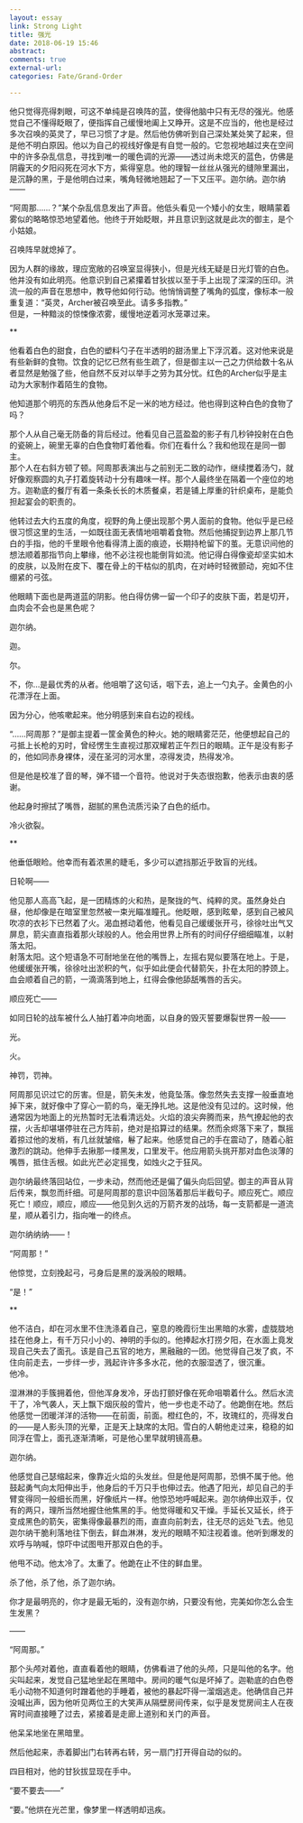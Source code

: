 ```yaml
---
layout: essay
link: Strong Light
title: 强光
date: 2018-06-19 15:46
abstract: 
comments: true
external-url:
categories: Fate/Grand-Order

---
```


他只觉得亮得刺眼，可这不单纯是召唤阵的蓝，使得他脑中只有无尽的强光。他感觉自己不懂得眨眼了，便指挥自己缓慢地阖上又睁开。这是不应当的，他也是经过多次召唤的英灵了，早已习惯了才是。然后他仿佛听到自己深处某处笑了起来，但是他不明白原因。他以为自己的视线好像是有自觉一般的。它忽视地越过夹在空间中的许多杂乱信息，寻找到唯一的暖色调的光源——透过尚未熄灭的蓝色，仿佛是阴霾天的夕阳闷死在河水下方，紫得窒息。他的理智一丝丝从强光的缝隙里漏出，是沉静的黑，于是他明白过来，嘴角轻微地翘起了一下又压平。迦尔纳。迦尔纳——<br>

“阿周那……？”某个杂乱信息发出了声音。他低头看见一个矮小的女生，眼睛蒙着雾似的略略惊恐地望着他。他终于开始眨眼，并且意识到这就是此次的御主，是个小姑娘。<br>

召唤阵早就熄掉了。<br>

因为人群的缘故，理应宽敞的召唤室显得狭小，但是光线无疑是日光灯管的白色。他并没有如此明亮。他意识到自己紧攥着甘狄拔以至于手上出现了深深的压印。洪流一般的声音在思想中，教导他如何行动。他悄悄调整了嘴角的弧度，像标本一般重复道：“英灵，Archer被召唤至此。请多多指教。”<br>
但是，一种黯淡的惊悚像浓雾，缓慢地逆着河水笼罩过来。<br>

**

他看着白色的甜食，白色的塑料勺子在半透明的甜汤里上下浮沉着。这对他来说是有些新鲜的食物。饮食的记忆已然有些生疏了，但是御主以一己之力供给数十名从者显然是勉强了些，他自然不反对以举手之劳为其分忧。红色的Archer似乎是主动为大家制作着陌生的食物。<br>

他知道那个明亮的东西从他身后不足一米的地方经过。他也得到这种白色的食物了吗？<br>

那个人从自己毫无防备的背后经过。他看见自己蓝盈盈的影子有几秒钟投射在白色的瓷碗上，碗里无辜的白色食物盯着他看。你们在看什么？我和他现在是同一御主。<br>
那个人在右斜方顿了顿。阿周那表演出与之前别无二致的动作，继续搅着汤勺，就好像观察圆的丸子打着旋转动十分有趣味一样。那个人最终坐在隔着一个座位的地方。迦勒底的餐厅有着一条条长长的木质餐桌，若是铺上厚重的针织桌布，是能负担起宴会的职责的。<br>

他转过去大约五度的角度，视野的角上便出现那个男人面前的食物。他似乎是已经很习惯这里的生活，一如既往面无表情地咀嚼着食物。然后他捕捉到边界上那几节白的手指，他的千里眼令他看得清上面的痕迹，长期持枪留下的茧。无意识间他的想法顺着那指节向上攀缘，他不必注视也能倒背如流。他记得白得像瓷却坚实如木的皮肤，以及附在皮下、覆在骨上的干枯似的肌肉，在对峙时轻微颤动，宛如不住绷紧的弓弦。<br>

他眼睛下面也是两道蓝的阴影。他白得仿佛一留一个印子的皮肤下面，若是切开，血肉会不会也是黑色呢？<br>

迦尔纳。<br>

迦。<br>

尔。<br>

不，你…是最优秀的从者。他咀嚼了这句话，咽下去，追上一勺丸子。金黄色的小花漂浮在上面。<br>

因为分心，他咳嗽起来。他分明感到来自右边的视线。<br>

“……阿周那？”是御主提着一筐金黄色的种火。她的眼睛雾茫茫，他便想起自己的弓抵上长枪的刃时，曾经愣生生直视过那双耀若正午烈日的眼睛。正午是没有影子的，他如同赤身裸体，浸在圣河的河水里，凉得发烫，热得发冷。<br>

但是他是校准了音的琴，弹不错一个音符。他说对于失态很抱歉，他表示由衷的感谢。<br>

他起身时擦拭了嘴唇，甜腻的黑色流质污染了白色的纸巾。<br>

冷火欲裂。<br>

**

他垂低眼睑。他幸而有着浓黑的睫毛，多少可以遮挡那近乎致盲的光线。<br>

日轮啊——<br>

他见那人高高飞起，是一团精炼的火和热，是聚拢的气、纯粹的灵。虽然身处白昼，他却像是在暗室里忽然被一束光瞄准瞳孔。他眨眼，感到眩晕，感到自己被风吹凉的衣衫下已然着了火。渴血撼动着他，他看见自己缓缓张开弓，徐徐吐出气又屏息，箭尖直直指着那火球般的人。他会用世界上所有的时间仔仔细细瞄准，以射落太阳。<br>
射落太阳。这个短语急不可耐地坐在他的嘴唇上，左摇右晃似要落在地上。于是，他缓缓张开嘴，徐徐吐出淤积的气，似乎如此便会代替箭矢，扑在太阳的脖颈上。血会顺着自己的箭，一滴滴落到地上，红得会像他舔舐嘴唇的舌尖。<br>

顺应死亡——<br>

如同日轮的战车被什么人抽打着冲向地面，以自身的毁灭誓要爆裂世界一般——<br>

光。<br>

火。<br>

神罚，罚神。<br>

阿周那见识过它的厉害。但是，箭矢未发，他竟坠落。像忽然失去支撑一般垂直地掉下来，就好像中了穿心一箭的鸟，毫无挣扎地。这是他没有见过的。这时候，他通常因为地面上的光热暂时无法看清远处。火焰的浪尖奔腾而来，热气撩起他的衣摆，火舌却堪堪停驻在己方阵前，绝对是掐算过的结果。然而余烬落下来了，飘摇着掠过他的发梢，有几丝就皱缩，鬈了起来。他感觉自己的手在震动了，随着心脏激烈的跳动。他伸手去揪那一缕黑发，口里发干。他应用箭头挑开那对血色淡薄的嘴唇，抵住舌根。如此光芒必定摇曳，如烛火之于狂风。<br>

迦尔纳最终落回站位，一步未动，然而他还是偏了偏头向后回望。御主的声音从背后传来，飘忽而纤细。可是阿周那的意识中回荡着那后半截句子。顺应死亡。顺应死亡！顺应，顺应，顺应——他见到久远的万箭齐发的战场，每一支箭都是一道流星，顺从着引力，指向唯一的终点。<br>

迦尔纳纳纳——！<br>

“阿周那！”<br>

他惊觉，立刻挽起弓，弓身后是黑的漩涡般的眼睛。<br>

“是！”<br>

**

他不洁白，却在河水里不住洗涤着自己，窒息的晚霞衍生出黑暗的水雾，虚胧胧地挂在他身上，有千万只小小的、神明的手似的。他捧起水打捞夕阳，在水面上竟发现自己失去了面孔。该是自己五官的地方，黑融融的一团。他觉得自己发了疯，不住向前走去，一步绊一步，溅起许许多多水花，他的衣服湿透了，很沉重。<br>
他冷。<br>

湿淋淋的手簇拥着他，但他浑身发冷，牙齿打颤好像在死命咀嚼着什么。然后水流干了，冷气袭人，天上飘下烟灰般的雪片，他一步也走不动了。他跪倒在地。然后他感觉一团暖洋洋的活物——在前面，前面。橙红色的，不，玫瑰红的，亮得发白的——是人影头顶的光晕，正是天上缺席的太阳。雪白的人朝他走过来，稳稳的如同浮在雪上，面孔逐渐清晰，可是他心里早就明镜高悬。<br>

迦尔纳。<br>

他感觉自己瑟缩起来，像靠近火焰的头发丝。但是他是阿周那，恐惧不属于他。他鼓起勇气向太阳伸出手，他身后的千万只手也伸过去。他遇了阳光，却见自己的手臂变得同一般细长而黑，好像纸片一样。他惊恐地呼喊起来。迦尔纳伸出双手，仅有的两只，理所当然地握住他焦黑的手。他觉得暖和又干燥。手延长又延长，终于变成黑色的箭矢，密集得像最暴烈的雨，直直向前刺去，往无尽的远处飞去。他见迦尔纳干脆利落地往下倒去，鲜血淋淋，发光的眼睛不知注视着谁。他听到爆发的欢呼与呐喊，惊吓中试图甩开那双白色的手。<br>

他甩不动。他太冷了。太重了。他跪在止不住的鲜血里。<br>

杀了他，杀了他，杀了迦尔纳。<br>

你才是最明亮的，你才是最无垢的，没有迦尔纳，只要没有他，完美如你怎么会生生发黑？<br>

——<br>

“阿周那。”<br>

那个头颅对着他，直直看着他的眼睛，仿佛看进了他的头颅，只是叫他的名字。他尖叫起来，发觉自己猛地坐起在黑暗中。房间的暖气似是坏掉了。迦勒底的白色卷毛小动物不知道何时蹭着他的手睡着，被他的暴起吓得一溜烟逃走。他确信自己并没喊出声，因为他听见两位王的大笑声从隔壁房间传来，似乎是发觉房间主人在夜宵时间直接睡了过去，紧接着是走廊上道别和关门的声音。<br>

他呆呆地坐在黑暗里。<br>

然后他起来，赤着脚出门右转再右转，另一扇门打开得自动的似的。<br>

四目相对，他的甘狄拔显现在手中。<br>

“要不要去——”<br>

“要。”他烘在光芒里，像梦里一样透明却迅疾。


